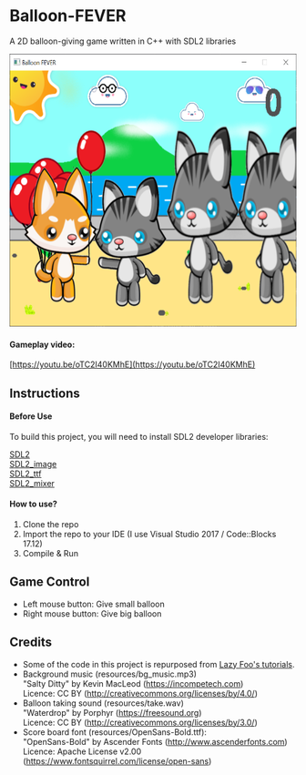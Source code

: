 # Balloon-FEVER
A 2D balloon-giving game written in C++ with SDL2 libraries

<img src="resources/preview.PNG" width="600px" height="479px"></img>

#### Gameplay video:
[https://youtu.be/oTC2I40KMhE](https://youtu.be/oTC2I40KMhE)

## Instructions
#### Before Use
To build this project, you will need to install SDL2 developer libraries:

[SDL2](https://www.libsdl.org/download-2.0.php)<br/>
[SDL2_image](https://www.libsdl.org/projects/SDL_image/)<br/>
[SDL2_ttf](https://www.libsdl.org/projects/SDL_ttf/)<br/>
[SDL2_mixer](https://www.libsdl.org/projects/SDL_mixer/)<br/>

#### How to use?
1. Clone the repo
2. Import the repo to your IDE (I use Visual Studio 2017 / Code::Blocks 17.12)
3. Compile & Run

## Game Control
- Left mouse button: Give small balloon
- Right mouse button: Give big balloon


## Credits
 - Some of the code in this project is repurposed from [Lazy Foo's tutorials](http://lazyfoo.net/tutorials/SDL/index.php).
 - Background music (resources/bg_music.mp3)
<br>"Salty Ditty" by Kevin MacLeod (https://incompetech.com)
<br>Licence: CC BY (http://creativecommons.org/licenses/by/4.0/)
 - Balloon taking sound (resources/take.wav)
 <br>"Waterdrop" by Porphyr (https://freesound.org)
 <br>Licence: CC BY (http://creativecommons.org/licenses/by/3.0/)
 - Score board font (resources/OpenSans-Bold.ttf): 
<br>"OpenSans-Bold" by Ascender Fonts (http://www.ascenderfonts.com) 
<br>Licence: Apache License v2.00 (https://www.fontsquirrel.com/license/open-sans)

